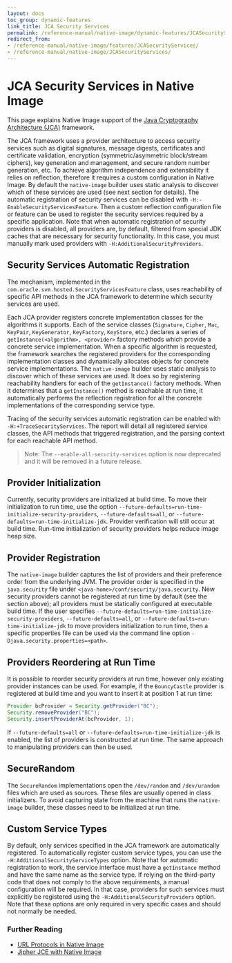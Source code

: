 ```yaml
---
layout: docs
toc_group: dynamic-features
link_title: JCA Security Services
permalink: /reference-manual/native-image/dynamic-features/JCASecurityServices/
redirect_from:
- /reference-manual/native-image/features/JCASecurityServices/
- /reference-manual/native-image/JCASecurityServices/
---
```


# JCA Security Services in Native Image

This page explains Native Image support of the [Java Cryptography Architecture (JCA)](https://docs.oracle.com/en/java/javase/25/security/java-cryptography-architecture-jca-reference-guide.html) framework.

The JCA framework uses a provider architecture to access security services such as digital signatures, message digests, certificates and certificate validation, encryption (symmetric/asymmetric block/stream ciphers), key generation and management, and secure random number generation, etc.
To achieve algorithm independence and extensibility it relies on reflection, therefore it requires a custom configuration in Native Image.
By default the `native-image` builder uses static analysis to discover which of these services are used (see next section for details).
The automatic registration of security services can be disabled with `-H:-EnableSecurityServicesFeature`.
Then a custom reflection configuration file or feature can be used to register the security services required by a specific application.
Note that when automatic registration of security providers is disabled, all providers are, by default, filtered from special JDK caches that are necessary for security functionality.
In this case, you must manually mark used providers with `-H:AdditionalSecurityProviders`.

## Security Services Automatic Registration

The mechanism, implemented in the `com.oracle.svm.hosted.SecurityServicesFeature` class, uses reachability of specific API methods in the JCA framework to determine which security services are used.

Each JCA provider registers concrete implementation classes for the algorithms it supports.
Each of the service classes (`Signature`, `Cipher`, `Mac`, `KeyPair`, `KeyGenerator`, `KeyFactory`, `KeyStore`, etc.) declares a series of `getInstance(<algorithm>, <provider>` factory methods which provide a concrete service implementation.
When a specific algorithm is requested, the framework searches the registered providers for the corresponding implementation classes and dynamically allocates objects for concrete service implementations.
The `native-image` builder uses static analysis to discover which of these services are used.
It does so by registering reachability handlers for each of the `getInstance()` factory methods.
When it determines that a `getInstance()` method is reachable at run time, it automatically performs the reflection registration for all the concrete implementations of the corresponding service type.

Tracing of the security services automatic registration can be enabled with `-H:+TraceSecurityServices`.
The report will detail all registered service classes, the API methods that triggered registration, and the parsing context for each reachable API method.

> Note: The `--enable-all-security-services` option is now deprecated and it will be removed in a future release.

## Provider Initialization

Currently, security providers are initialized at build time.
To move their initialization to run time, use the option `--future-defaults=run-time-initialize-security-providers`, `--future-defaults=all`, or `--future-defaults=run-time-initialize-jdk`.
Provider verification will still occur at build time.
Run-time initialization of security providers helps reduce image heap size.

## Provider Registration

The `native-image` builder captures the list of providers and their preference order from the underlying JVM.
The provider order is specified in the `java.security` file under `<java-home>/conf/security/java.security`.
New security providers cannot be registered at run time by default (see the section above); all providers must be statically configured at executable build time.
If the user specifies `--future-defaults=run-time-initialize-security-providers`, `--future-defaults=all`, or `--future-defaults=run-time-initialize-jdk` to move providers initialization to run time, then a specific properties file can be used via the command line option `-Djava.security.properties=<path>`.

## Providers Reordering at Run Time

It is possible to reorder security providers at run time, however only existing provider instances can be used.
For example, if the `BouncyCastle` provider is registered at build time and you want to insert it at position 1 at run time:
```java
Provider bcProvider = Security.getProvider("BC");
Security.removeProvider("BC");
Security.insertProviderAt(bcProvider, 1);
```

If `--future-defaults=all` or `--future-defaults=run-time-initialize-jdk` is enabled, the list of providers is constructed at run time.
The same approach to manipulating providers can then be used.

## SecureRandom

The `SecureRandom` implementations open the `/dev/random` and `/dev/urandom` files which are used as sources.
These files are usually opened in class initializers.
To avoid capturing state from the machine that runs the `native-image` builder, these classes need to be initialized at run time.

## Custom Service Types

By default, only services specified in the JCA framework are automatically registered. To automatically register custom service types, you can use the `-H:AdditionalSecurityServiceTypes` option.
Note that for automatic registration to work, the service interface must have a `getInstance` method and have the same name as the service type.
If relying on the third-party code that does not comply to the above requirements, a manual configuration will be required. In that case, providers for such services must explicitly be registered using the `-H:AdditionalSecurityProviders` option. Note that these options are only required in very specific cases and should not normally be needed.

### Further Reading

* [URL Protocols in Native Image](URLProtocols.md)
* [Jipher JCE with Native Image](../../security/JipherJCE.md)